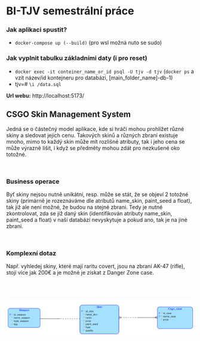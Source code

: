 # BI-TJV semestrální práce

### Jak aplikaci spustit?
- `docker-compose up (--build)` (pro wsl možná nuto se sudo)
### Jak vyplnit tabulku základními daty (i pro reset)
- `docker exec -it conteiner_name_or_id psql -U tjv -d tjv` (`docker ps` a vzít název/id kontejneru pro databázi, [main_folder_name]-db-1)
- tjv=# `\i /data.sql`

<b>Url webu:</b> http://localhost:5173/

## CSGO Skin Management System
Jedná se o částečný model aplikace, kde si hráči mohou prohlížet různé skiny a sledovat jejich cenu. Takových skinů a různých zbraní existuje mnoho, mimo to každý skin může mít rozlišné atributy, tak i jeho cena se může výrazně lišit, i když se předměty mohou zdát pro nezkušené oko totožné.

<br>

### Business operace
Byť skiny nejsou nutně unikátní, resp. může se stát, že se objeví 2 totožné skiny (primárně je rozeznáváme dle atributů name_skin, paint_seed a float), tak již ale není možné, že budou na stejné zbrani. Tedy je nutné zkontrolovat, zda se již daný skin (identifikován atributy name_skin, paint_seed a float) v naší databází nevyskytuje a pokud ano, tak je na jiné zbrani. 

<br>

### Komplexní dotaz
Např. vyhledej skiny, které mají raritu covert, jsou na zbrani AK-47 (rifle), stojí více jak 200€ a je možné je získat z Danger Zone case.

<br>
<br>

![datový model](diagram.png)